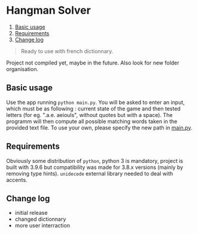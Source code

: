 # Hangman Solver

1. [Basic usage](#basic-usage)
2. [Requirements](#requirements)
3. [Change log](#change-log)

> Ready to use with french dictionnary.

Project not compiled yet, maybe in the future. Also look for new folder organisation.

## Basic usage

Use the app running ``python main.py``. You will be asked to enter an input, which must be as following : current state of the game and then tested letters (for eg. ".a.e. aeiouls", without quotes but with a space). The programm will then compute all possible matching words taken in the provided text file. To use your own, please specify the new path in [main.py](main.py).

## Requirements

Obviously some distribution of ``python``, python 3 is mandatory, project is built with 3.9.6 but compatibility was made for 3.8.x versions (mainly by removing type hints). ``unidecode`` external library needed to deal with accents.

## Change log

* initial release
* changed dictionnary
* more user interraction
